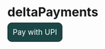 <h1>deltaPayments</h1>

<a href="upi://pay?pa=payments.delta@upi&pn=DELTAPAYMENTS&cu=INR" id="__UPI_BUTTON__" style="background: #1a4746;border: 2px solid #213b37;padding: 10px;text-decoration: none;color: white;font-size: larger;border-radius: 10px;">Pay with UPI</a>
